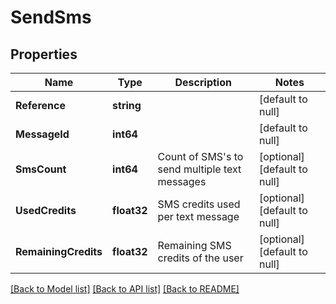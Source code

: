 # SendSms

## Properties
Name | Type | Description | Notes
------------ | ------------- | ------------- | -------------
**Reference** | **string** |  | [default to null]
**MessageId** | **int64** |  | [default to null]
**SmsCount** | **int64** | Count of SMS&#x27;s to send multiple text messages | [optional] [default to null]
**UsedCredits** | **float32** | SMS credits used per text message | [optional] [default to null]
**RemainingCredits** | **float32** | Remaining SMS credits of the user | [optional] [default to null]

[[Back to Model list]](../README.md#documentation-for-models) [[Back to API list]](../README.md#documentation-for-api-endpoints) [[Back to README]](../README.md)

